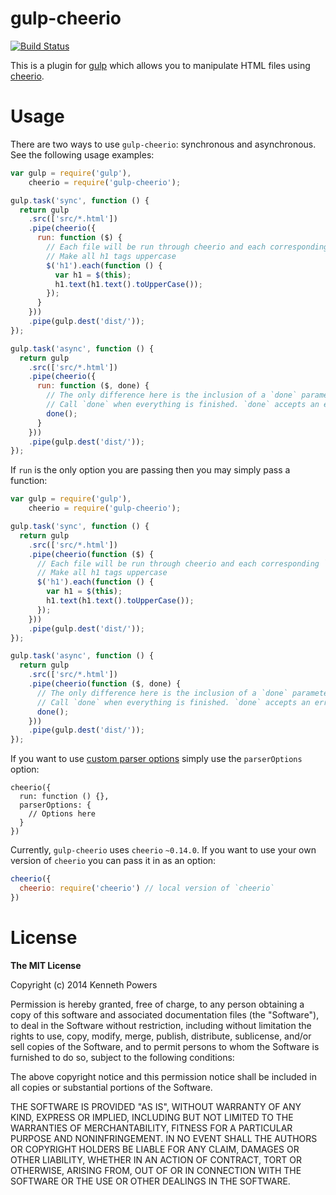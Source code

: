 # gulp-cheerio

[![Build Status](https://travis-ci.org/KenPowers/gulp-cheerio.png)](https://travis-ci.org/KenPowers/gulp-cheerio)

This is a plugin for [gulp][gulp] which allows you to manipulate HTML files
using [cheerio][cheerio].

# Usage

There are two ways to use `gulp-cheerio`: synchronous and asynchronous. See
the following usage examples:

```javascript
var gulp = require('gulp'),
    cheerio = require('gulp-cheerio');

gulp.task('sync', function () {
  return gulp
    .src(['src/*.html'])
    .pipe(cheerio({
      run: function ($) {
        // Each file will be run through cheerio and each corresponding `$` will be passed here.
        // Make all h1 tags uppercase
        $('h1').each(function () {
          var h1 = $(this);
          h1.text(h1.text().toUpperCase());
        });
      }
    }))
    .pipe(gulp.dest('dist/'));
});

gulp.task('async', function () {
  return gulp
    .src(['src/*.html'])
    .pipe(cheerio({
      run: function ($, done) {
        // The only difference here is the inclusion of a `done` parameter.
        // Call `done` when everything is finished. `done` accepts an error if applicable.
        done();
      }
    }))
    .pipe(gulp.dest('dist/'));
});
```

If `run` is the only option you are passing then you may simply pass a function:

```javascript
var gulp = require('gulp'),
    cheerio = require('gulp-cheerio');

gulp.task('sync', function () {
  return gulp
    .src(['src/*.html'])
    .pipe(cheerio(function ($) {
      // Each file will be run through cheerio and each corresponding `$` will be passed here.
      // Make all h1 tags uppercase
      $('h1').each(function () {
        var h1 = $(this);
        h1.text(h1.text().toUpperCase());
      });
    }))
    .pipe(gulp.dest('dist/'));
});

gulp.task('async', function () {
  return gulp
    .src(['src/*.html'])
    .pipe(cheerio(function ($, done) {
      // The only difference here is the inclusion of a `done` parameter.
      // Call `done` when everything is finished. `done` accepts an error if applicable.
      done();
    }))
    .pipe(gulp.dest('dist/'));
});
```

If you want to use [custom parser options][cpo] simply use the `parserOptions`
option:

```
cheerio({
  run: function () {},
  parserOptions: {
    // Options here
  }
})
```

Currently, `gulp-cheerio` uses `cheerio` `~0.14.0`. If you want to use your
own version of `cheerio` you can pass it in as an option:

```javascript
cheerio({
  cheerio: require('cheerio') // local version of `cheerio`
})
```

# License

**The MIT License**

Copyright (c) 2014 Kenneth Powers

Permission is hereby granted, free of charge, to any person obtaining a copy
of this software and associated documentation files (the "Software"), to deal
in the Software without restriction, including without limitation the rights
to use, copy, modify, merge, publish, distribute, sublicense, and/or sell
copies of the Software, and to permit persons to whom the Software is
furnished to do so, subject to the following conditions:

The above copyright notice and this permission notice shall be included in all
copies or substantial portions of the Software.

THE SOFTWARE IS PROVIDED "AS IS", WITHOUT WARRANTY OF ANY KIND, EXPRESS OR
IMPLIED, INCLUDING BUT NOT LIMITED TO THE WARRANTIES OF MERCHANTABILITY,
FITNESS FOR A PARTICULAR PURPOSE AND NONINFRINGEMENT. IN NO EVENT SHALL THE
AUTHORS OR COPYRIGHT HOLDERS BE LIABLE FOR ANY CLAIM, DAMAGES OR OTHER
LIABILITY, WHETHER IN AN ACTION OF CONTRACT, TORT OR OTHERWISE, ARISING FROM,
OUT OF OR IN CONNECTION WITH THE SOFTWARE OR THE USE OR OTHER DEALINGS IN THE
SOFTWARE.


  [gulp]: http://gulpjs.com/ "gulp.js"
  [cheerio]: https://github.com/MatthewMueller/cheerio "cheerio"
  [cpo]: https://github.com/cheeriojs/cheerio#loading "Cheerio Load Options"
